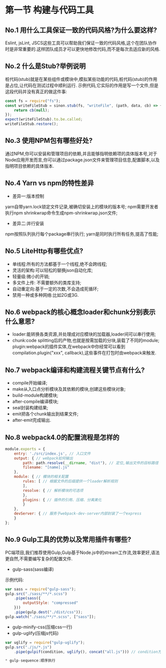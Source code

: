 # 第一节 构建与代码工具

## No.1 用什么工具保证一致的代码风格?为什么要这样?

Eslint, jsLint, JSCS这些工具可以帮助我们保证一致的代码风格,这个在团队协作时是非常重要的.这样团队成员才可以更快地修改代码,而不是每次去适应新的风格.

## No.2 什么是Stub?举例说明

桩代码(stub)就是在某些组件或模块中,模拟某些功能的代码,桩代码(stub)的作用是占位,让代码在测试过程中顺利运行.
示例代码,它实际的作用是写一个文件,但是这段代码并没有真正的做这件事:

```js
const fs = require("fs");
const writeFileStub = sinon.stub(fs, "writeFile", (path, data, cb) => {
    return cb(null);
});
expect(writeFileStub).to.be.called;
writeFileStub.restore();
```

## No.3 使用NPM包有哪些好处?

通过NPM,你可以安装和管理项目的依赖,并且能够指明依赖项的具体版本号,对于Node应用开发而言,你可以通过package.json文件来管理项目信息,配置脚本,以及指明项目依赖的具体版本.

## No.4 Yarn vs npm的特性差异

* 差异一:版本控制

yarn自带yarn.lock锁定文件记录,被确切安装上的模块的版本号;
npm需要开发者执行npm shrinkwrap命令生成npm-shrinkwrap.json文件;

* 差异二:并行安装

npm按照队列执行每个package串行执行;
yarn是同时执行所有任务,提高了性能;

## No.5 LiteHttp有哪些优点?

* 单线程:所有的方法都基于一个线程,绝不会跨线程;
* 灵活的架构:可以轻松的替换json自动化库;
* 轻量级:微小的开销;
* 多文件上传: 不需要额外的类库支持;
* 自动重定向:基于一定的次数,不会造成死循环;
* 禁用一种或多种网络:比如2G或3G.

## No.6 webpack的核心概念loader和chunk分别表示什么意思?

* loader:能转换各类资源,并处理成对应模块的加载器,loader间可以串行使用;
* chunk:code splitting后的产物,也就是按需加载的分块,装载了不同的module;
plugin:webpack的插件实体,在webpack中你经常可以看到compilation.plugin("xxx", callback),这些事件在打包时由webpack来触发.

## No.7 webpack编译和构建流程关键节点有什么?

* compile开始编译;
* make从入口点分析模块及其依赖的模块,创建这些模块对象;
* build-module构建模块;
* after-compile编译模块;
* seal封装构建结果;
* emit把各个chunk输出到结果文件;
* after-emit完成输出.

## No.8 webpack4.0的配置流程是怎样的

```js
module.exports = {
    entry: './src/index.js', // 入口文件
    output: { // webpack如何输出
        path: path.resolve(__dirname, "dist"), // 定位,输出文件的目标路径
        filename: "[name].js"
    },
    module: { // 模块的相关配置
        rules: [ // 根据文件的后缀提供一个loader解析规则
        ],
        resolve: { // 解析模块的可选项
        },
        plugins: { // 插件的引用、压缩、分离美化
        }
    },
    devServer: { // 服务于webpack-dev-server内部封装了一个express
    }
};
```

## No.9 Gulp工具的优势以及常用插件有哪些?

PC端项目,我们推荐使用Gulp,Gulp基于Node.js中的stream工作流,效率更好,语法更自然,不需要编写复杂的配置文件.

* gulp-sass(sass编译)

示例代码:

```js
var sass = require("gulp-sass");
gulp.src("./sass/**/*.scss")
    .pipe(sass({
        outputStyle: "compressed"
    }))
    .pipe(gulp.dest("./dist/css"));
gulp.watch("./sass/**/*.scss", ["sass"]);
```

* gulp-minify-css(压缩css一行)
* gulp-uglify(压缩js代码)

```js
var uglify = require("gulp-uglify");
gulp.src("./js/*.js")
    .pipe(gulpif(condition, uglify(), concat("all.js"))) // condition为true执行uglify()

* gulp-sequence:顺序执行
```
